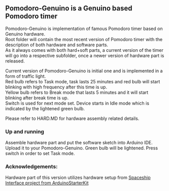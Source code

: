 ## Pomodoro-Genuino is a Genuino based Pomodoro timer

Pomodoro-Genuino is implementation of famous Pomodoro timer based on Genuino hardware.<br>
Root folder will contain the most recent version of Pomodoro timer with the description of both hardware and software parts.<br>
As it always comes with both hard+soft parts, a current version of the timer will go into a respective subfolder,
once a newer version of hardware part is released.<br>

Current version of Pomodoro-Genuino is initial one and is implemented in a form of traffic light.<br>
Red bulb refers to Task mode, task lasts 25 minutes and red bulb will start blinking with high frequency after this time is up.<br>
Yellow bulb refers to Break mode that lasts 5 minutes and it will start blinking after break time is up.<br>
Switch is used for next mode set. Device starts in Idle mode which is indicated by the lightened green bulb.  

Please refer to HARD.MD for hardware assembly related details.

### Up and running
Assemble hardware part and put the software sketch into Arduino IDE.<br>
Upload it to your Pomodoro-Genuino. Green bulb will be lightened. Press switch in order to set Task mode.

### Acknowledgements:
Hardware part of this version utilizes hardware setup from [Spaceship Interface project from ArduinoStarterKit](https://www.arduino.cc/en/ArduinoStarterKit/Prj02)
